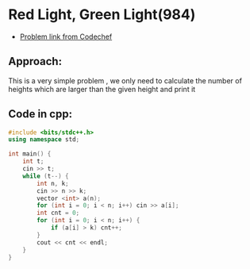 # Red Light, Green Light(984)
- [Problem link from Codechef](https://www.codechef.com/problems/DOLL)
## Approach:
This is a very simple problem , we only need to calculate the number of heights which are larger than the given height and print it
## Code in cpp:
```cpp
#include <bits/stdc++.h>
using namespace std;

int main() {
    int t;
    cin >> t;
    while (t--) {
        int n, k;
        cin >> n >> k;
        vector <int> a(n);
        for (int i = 0; i < n; i++) cin >> a[i];
        int cnt = 0;
        for (int i = 0; i < n; i++) {
            if (a[i] > k) cnt++;
        }
        cout << cnt << endl;
    }
}

```

